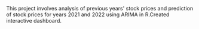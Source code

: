 This project involves analysis of previous years' stock prices and prediction of stock prices for years 2021 and 2022 using ARIMA in R.Created interactive dashboard.
